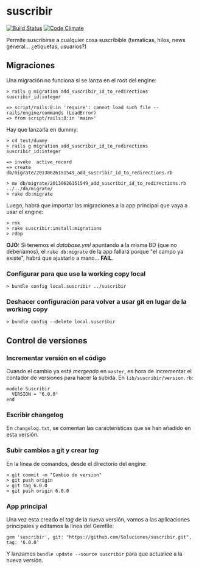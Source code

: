suscribir
=========

[![Build Status](https://travis-ci.org/Soluciones/suscribir.svg)](https://travis-ci.org/Soluciones/suscribir)
[![Code Climate](https://codeclimate.com/github/Soluciones/suscribir.png)](https://codeclimate.com/github/Soluciones/suscribir)

Permite suscribirse a cualquier cosa suscribible (tematicas, hilos, news general... ¿etiquetas, usuarios?)

## Migraciones

Una migración no funciona si se lanza en el root del engine:

    > rails g migration add_suscribir_id_to_redirections suscribir_id:integer

    => script/rails:8:in 'require': cannot load such file -- rails/engine/commands (LoadError)
    => from script/rails:8:in 'main>'

Hay que lanzarla en dummy:

    > cd test/dummy
    > rails g migration add_suscribir_id_to_redirections suscribir_id:integer

    => invoke  active_record
    => create    db/migrate/20130626151549_add_suscribir_id_to_redirections.rb

    > mv db/migrate/20130626151549_add_suscribir_id_to_redirections.rb ../../db/migrate/
    > rake db:migrate


Luego, habrá que importar las migraciones a la app principal que vaya a usar el engine:

    > rnk
    > rake suscribir:install:migrations
    > rdbp


**OJO:** Si tenemos el *database.yml* apuntando a la misma BD (que no deberíamos), el `rake db:migrate` de la app fallará porque "el campo ya existe", habrá que ajustarlo a mano... **FAIL**.


### Configurar para que use la working copy local

    > bundle config local.suscribir ../suscribir

### Deshacer configuración para volver a usar git en lugar de la working copy

    > bundle config --delete local.suscribir

## Control de versiones

### Incrementar versión en el código

Cuando el cambio ya está _mergeado_ en `master`, es hora de incrementar el contador de versiones para hacer la subida. En `lib/suscribir/version.rb`:

    module Suscribir
      VERSION = "6.0.0"
    end

### Escribir changelog

En `changelog.txt`, se comentan las características que se han añadido en esta versión.

###  Subir cambios a git y crear _tag_

En la línea de comandos, desde el directorio del engine:

    > git commit -m "Cambio de version"
    > git push origin
    > git tag 6.0.0
    > git push origin 6.0.0

### App principal

Una vez esta creado el _tag_ de la nueva versión, vamos a las aplicaciones principales y editamos la línea del Gemfile:

    gem 'suscribir', git: "https://github.com/Soluciones/suscribir.git", tag: '6.0.0'


Y lanzamos `bundle update --source suscribir` para que actualice a la nueva versión.
